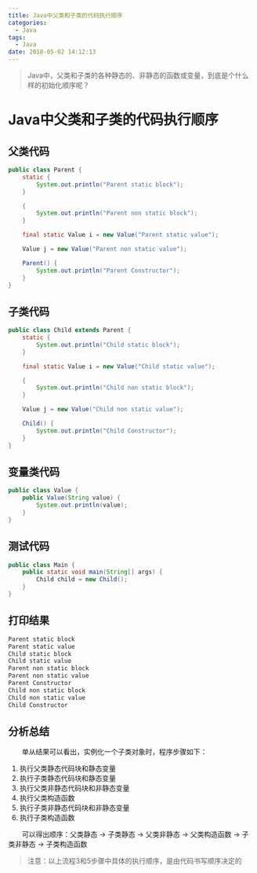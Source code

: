 ```yaml
---
title: Java中父类和子类的代码执行顺序
categories: 
  - Java
tags:
  - Java
date: 2018-05-02 14:12:13
---
```


> Java中，父类和子类的各种静态的、非静态的函数或变量，到底是个什么样的初始化顺序呢？

<!-- more -->
# Java中父类和子类的代码执行顺序
## 父类代码
```java
public class Parent {
    static {
        System.out.println("Parent static block");
    }

    {
        System.out.println("Parent non static block");
    }

    final static Value i = new Value("Parent static value");

    Value j = new Value("Parent non static value");

    Parent() {
        System.out.println("Parent Constructor");
    }
}

```

## 子类代码
```java
public class Child extends Parent {
    static {
        System.out.println("Child static block");
    }

    final static Value i = new Value("Child static value");

    {
        System.out.println("Child non static block");
    }

    Value j = new Value("Child non static value");

    Child() {
        System.out.println("Child Constructor");
    }
}

```

## 变量类代码
```java
public class Value {
    public Value(String value) {
        System.out.println(value);
    }
}

```

## 测试代码
```java
public class Main {
    public static void main(String[] args) {
        Child child = new Child();
    }
}

```

## 打印结果
```xml
Parent static block
Parent static value
Child static block
Child static value
Parent non static block
Parent non static value
Parent Constructor
Child non static block
Child non static value
Child Constructor
```

## 分析总结
&emsp;&emsp;单从结果可以看出，实例化一个子类对象时，程序步骤如下：
1. 执行父类静态代码块和静态变量
2. 执行子类静态代码块和静态变量
3. 执行父类非静态代码块和非静态变量
4. 执行父类构造函数
5. 执行子类非静态代码块和非静态变量
6. 执行子类构造函数

&emsp;&emsp;可以得出顺序：父类静态 $\rightarrow$ 子类静态 $\rightarrow$ 父类非静态 $\rightarrow$ 父类构造函数 $\rightarrow$ 子类非静态 $\rightarrow$ 子类构造函数

> 注意：以上流程3和5步骤中具体的执行顺序，是由代码书写顺序决定的
